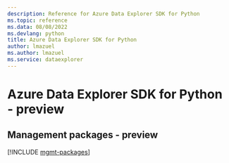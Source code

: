 ```yaml
---
description: Reference for Azure Data Explorer SDK for Python
ms.topic: reference
ms.data: 08/08/2022
ms.devlang: python
title: Azure Data Explorer SDK for Python
author: lmazuel
ms.author: lmazuel
ms.service: dataexplorer
---
```

# Azure Data Explorer SDK for Python - preview

## Management packages - preview
[!INCLUDE [mgmt-packages](data-explorer-mgmt-index.md)]
